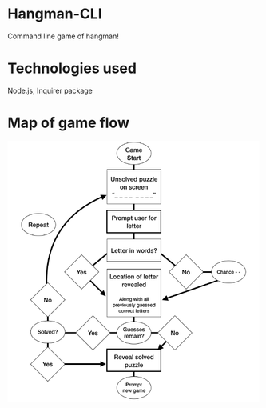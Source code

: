 # Hangman-CLI
Command line game of hangman!

# Technologies used
Node.js, Inquirer package

# Map of game flow
![Img](/assets/hangman-flow.png?raw=true)